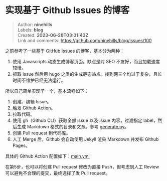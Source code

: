 # 实现基于 Github Issues 的博客

> Author: **ninehills**  
> Labels: **blog**  
> Created: **2023-06-28T03:31:43Z**  
> Link and comments: <https://github.com/ninehills/blog/issues/100>  


之前参考了一些基于 GitHub Issues 的博客，基本分为两种：

1. 使用 Javascripts 动态生成博客页面。缺点是对 SEO 不友好，而且加载速度较慢。
2. 抓取 issue 然后用 hugo 之类的生成静态站点。找到两三个均过于复杂，且长时间不维护已经无法运行。

所以自己简单实现了一个，基本流程如下：

1. 创建、编辑 Issue。
2. 触发 Github Action。
3. 拉取代码。
4. 使用 gh（Github CLI）获取全部 issue 以及 issue 内容，过滤指定 label，然后生成 Markdown 格式的目录和文章。参考 [generate.py](https://github.com/ninehills/blog/blob/gh-pages/generate.py)。
5. 创建 Pull request 到代码库。
6. 人工 Merge 后，Github 会自动使用 Jekyll 渲染 Markdown 并发布 Github Pages。

具体的 Github Action 配置如下：[main.yml](https://github.com/ninehills/blog/blob/gh-pages/.github/workflows/main.yml)

在第5步，也可以将创建 Pull request 修改为直接 Push，但考虑到人工 Review 可以避免不合理的提交，最终选择了发 Pull request。